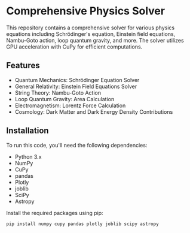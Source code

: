 # Comprehensive Physics Solver

This repository contains a comprehensive solver for various physics equations including Schrödinger's equation, Einstein field equations, Nambu-Goto action, loop quantum gravity, and more. The solver utilizes GPU acceleration with CuPy for efficient computations.

## Features

- Quantum Mechanics: Schrödinger Equation Solver
- General Relativity: Einstein Field Equations Solver
- String Theory: Nambu-Goto Action
- Loop Quantum Gravity: Area Calculation
- Electromagnetism: Lorentz Force Calculation
- Cosmology: Dark Matter and Dark Energy Density Contributions

## Installation

To run this code, you'll need the following dependencies:
- Python 3.x
- NumPy
- CuPy
- pandas
- Plotly
- joblib
- SciPy
- Astropy

Install the required packages using pip:
```bash
pip install numpy cupy pandas plotly joblib scipy astropy
